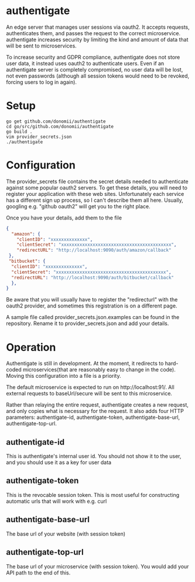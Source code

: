 # authentigate
An edge server that manages user sessions via oauth2.  It accepts requests, authenticates them, and passes the request to the correct microservice.  authentigate increases security by limiting the kind and amount of data that will be sent to microservices.

To increase security and GDPR compliance, authentigate does not store user data, it instead uses oauth2 to authenticate users.  Even if an authentigate server is completely compromised, no user data will be lost, not even passwords (although all session tokens would need to be revoked, forcing users to log in again).

# Setup

    go get github.com/donomii/authentigate
    cd go/src/github.com/donomii/authentigate
    go build .
    vim provider_secrets.json
    ./authentigate
  
# Configuration

The provider_secrets file contains the secret details needed to authenticate against some popular oauth2 servers.   To get these details, you will need to register your application with these web sites.  Unfortunately each service has a different sign up process, so I can't describe them all here.  Usually, googling e.g. "github oauth2" will get you to the right place.

Once you have your details, add them to the file

```json
{
  "amazon": {
    "clientID": "xxxxxxxxxxxxxx",
    "clientSecret": "xxxxxxxxxxxxxxxxxxxxxxxxxxxxxxxxxxxxxxxxxx",
    "redirectURL": "http://localhost:9090/auth/amazon/callback"
 },
 "bitbucket": {
  "clientID": "xxxxxxxxxxxxxx",
  "clientSecret": "xxxxxxxxxxxxxxxxxxxxxxxxxxxxxxxxxxxxxxxxxx",
  "redirectURL": "http://localhost:9090/auth/bitbucket/callback"
  },                                                                                                                         
}
```

Be aware that you will usually have to register the "redirecturl" with the oauth2 provider, and sometimes this registration is on a different page.

A sample file called provider_secrets.json.examples can be found in the repository.  Rename it to provider_secrets.json and add your details.

# Operation

Authentigate is still in development.  At the moment, it redirects to hard-coded microservices(that are reasonably easy to change in the code).  Moving this configuration into a file is a priority.

The default microservice is expected to run on http://localhost:91/.  All external requests to baseUrl/secure will be sent to this microservice.

Rather than relaying the entire request, authentigate creates a new request, and only copies what is necessary for the request.  It also adds four HTTP parameters: authentigate-id, authentigate-token, authentigate-base-url, authentigate-top-url.

## authentigate-id

This is authentigate's internal user id.  You should not show it to the user, and you should use it as a key for user data

## authentigate-token

This is the revocable session token.  This is most useful for constructing automatic urls that will work with e.g. curl


## authentigate-base-url

The base url of your website (with session token)

## authentigate-top-url

The base url of your microservice (with session token).  You would add your API path to the end of this.

